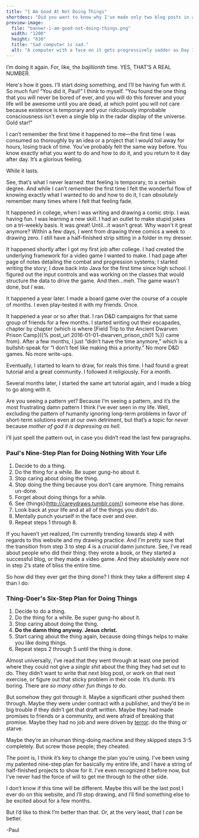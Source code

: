 ```yaml
---
title: "I Am Good At Not Doing Things"
shortdesc: "Did you want to know why I've made only two blog posts in as many months? Of course you do! Read on to find out."
preview-image:
  file: "banner-i-am-good-not-doing-things.png"
  width: "1200"
  height: "630"
  title: "Sad computer is sad."
  alt: "A computer with a face on it gets progressively sadder as Day 1 wears on to Day 180, when the monitor has finally turned off entirely."
---
```


I’m doing it again. For, like, the _bajillionth_ time. YES, THAT’S A REAL NUMBER.

Here's how it goes. I’ll start doing something, and I’ll be having fun with it. So much fun! “You did it, Paul!” I think to myself. “You found the one thing that you will never be bored of ever, and you will do this forever and your life will be awesome until you are dead, at which point you will not care because existence is temporary and your ridiculously improbable consciousness isn't even a single blip in the radar display of the universe. Gold star!”

I can’t remember the first time it happened to me—the first time I was consumed so thoroughly by an idea or a project that I would toil away for hours, losing track of time. You’ve probably felt the same way before. You know exactly what you want to do and how to do it, and you return to it day after day. It’s a glorious feeling.

While it lasts.

See, that’s what I never learned: that feeling is temporary, to a certain degree. And while I can’t remember the first time I felt the wonderful flow of knowing exactly what I wanted to do and how to do it, I can _absolutely_ remember many times where I felt that feeling fade.

It happened in college, when I was writing and drawing a comic strip. I was having fun. I was learning a new skill. I had an outlet to make stupid jokes on a tri-weekly basis. It was great! Until…it wasn’t great. Why wasn't it great anymore? Within a few days, I went from drawing three comics a week to drawing zero. I still have a half-finished strip sitting in a folder in my dresser.

It happened shortly after I got my first job after college. I had created the underlying framework for a video game I wanted to make. I had page after page of notes detailing the combat and progression systems; I started writing the story; I dove back into Java for the first time since high school. I figured out the input controls and was working on the classes that would structure the data to drive the game. And then…meh. The game wasn't done, but _I_ was.

It happened a year later. I made a board game over the course of a couple of months. I even play-tested it with my friends. Once.

It happened a year or so after that. I ran D&D campaigns for that same group of friends for a few months. I started writing out their escapades, chapter by chapter (which is where [Field Trip to the Ancient Dwarven Prison Camp]({% post_url 2016-01-01-dwarven_prison_ch01 %}) came from). After a few months, I just “didn’t have the time anymore,” which is a bullshit-speak for “I don’t feel like making this a priority.” No more D&D games. No more write-ups.

Eventually, I started to learn to draw, for reals this time. I had found a great tutorial and a great community. I followed it religiously. For a month.

Several months later, I started the same art tutorial again, and I made a blog to go along with it.

Are you seeing a pattern yet? Because I’m seeing a pattern, and it’s the most frustrating damn pattern I think I’ve ever seen in my life. Well, excluding the pattern of humanity ignoring long-term problems in favor of short-term solutions even at our own detriment, but that’s a topic for _never_ because _mother of god it is depressing as hell._

I’ll just spell the pattern out, in case you didn’t read the last few paragraphs.

### Paul's Nine-Step Plan for Doing Nothing With Your Life ###

1. Decide to do a thing.
2. Do the thing for a while. Be super gung-ho about it.
3. Stop caring about doing the thing.
4. Stop doing the thing because you don’t care anymore. Thing remains un-done.
5. Forget about doing things for a while.
6. See {things}(http://careydraws.tumblr.com/) someone else has done.
7. Look back at your life and at all of the things you didn’t do.
8. Mentally punch yourself in the face over and over.
9. Repeat steps 1 through 8.

If you haven’t yet realized, I’m currently trending towards step 4 with regards to this website and my drawing practice. And I’m pretty sure that the transition from step 3 to step 4 is a _crucial_ damn juncture. See, I’ve read about people who did their thing: they wrote a book, or they started a successful blog, or they made a video game. And they absolutely _were not_ in step 2’s state of bliss the entire time.

So how did they ever get the thing done? I think they take a different step 4 than I do:

### Thing-Doer's Six-Step Plan for Doing Things ###

1. Decide to do a thing.
2. Do the thing for a while. Be super gung-ho about it.
3. Stop caring about doing the thing.
4. **Do the damn thing anyway. Jesus christ.**
5. Start caring about the thing again, because doing things helps to make you like doing things.
6. Repeat steps 2 through 5 until the thing is done.

Almost universally, I’ve read that they went through at least one period where they could not give a _single shit_ about the thing they had set out to do. They didn’t want to write that next blog post, or work on that next exercise, or figure out that sticky problem in their code. It’s dumb. It’s boring. There are _so many other fun things to do._

But somehow they got through it. Maybe a significant other pushed them through. Maybe they were under contract with a publisher, and they’d be in big trouble if they didn’t get that draft written. Maybe they had made promises to friends or a community, and were afraid of breaking that promise. Maybe they had no job and were driven by [terror](http://markmanson.net/kill-your-day-job): do the thing or starve.

Maybe they’re an inhuman thing-doing machine and they skipped steps 3-5 completely. But screw those people; they cheated.

The point is, I think it’s key to change the plan you’re using. I’ve been using my patented nine-step plan for basically my entire life, and I have a string of half-finished projects to show for it. I’ve even recognized it before now, but I’ve never had the force of will to get me through to the other side.

I don’t know if this time will be different. Maybe this will be the last post I ever do on this website, and I’ll stop drawing, and I’ll find something else to be excited about for a few months.

But I’d like to think I’m better than that. Or, at the very least, that I _can_ be better.

-Paul